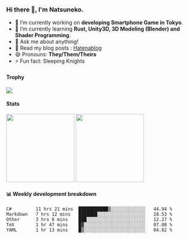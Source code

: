 ### Hi there 👋, I'm Natsuneko.

<!--
**mika-f/mika-f** is a ✨ _special_ ✨ repository because its `README.md` (this file) appears on your GitHub profile.

Here are some ideas to get you started:

- 🔭 I’m currently working on ...
- 🌱 I’m currently learning ...
- 👯 I’m looking to collaborate on ...
- 🤔 I’m looking for help with ...
- 💬 Ask me about ...
- 📫 How to reach me: ...
- 😄 Pronouns: ...
- ⚡ Fun fact: ...
-->

- 🔭 I’m currently working on **developing Smartphone Game in Tokyo**.
- 🌱 I’m currently learning **Rust, Unity3D, 3D Modeling (Blender) and Shader Programming**.
- 💬 Ask me about anything!
- 📝 Read my blog posts : [Hatenablog](https://mikazuki.hatenablog.jp/)
- 😄 Pronouns: **They/Them/Theirs**
- ⚡ Fun fact: Sleeping Knights

#### Trophy

<img src="https://github-profile-trophy.vercel.app/?username=mika-f&no-frame=true&row=1&column=6" />

#### Stats

<p>
  <img src="https://github-readme-stats.vercel.app/api?username=mika-f" height="182" />
  <img src="https://github-readme-stats.vercel.app/api/top-langs/?username=mika-f&layout=compact" height="182" />
</p>


#### 📊 Weekly development breakdown

<!--START_SECTION:waka-->
```text
C#         11 hrs 21 mins  ███████████▒░░░░░░░░░░░░░   44.94 % 
Markdown   7 hrs 12 mins   ███████░░░░░░░░░░░░░░░░░░   28.53 % 
Other      3 hrs 6 mins    ███░░░░░░░░░░░░░░░░░░░░░░   12.27 % 
TeX        1 hr 47 mins    █▓░░░░░░░░░░░░░░░░░░░░░░░   07.08 % 
YAML       1 hr 13 mins    █▒░░░░░░░░░░░░░░░░░░░░░░░   04.82 % 
```
<!--END_SECTION:waka-->
